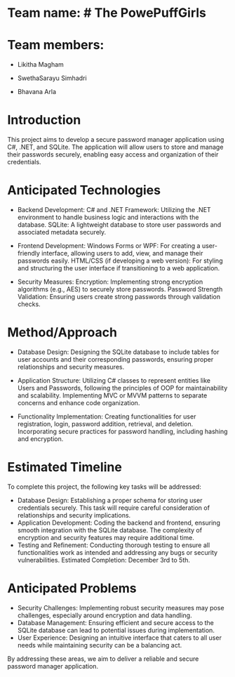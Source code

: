 # Team name: # The PowePuffGirls

# Team members:

* Likitha Magham

* SwethaSarayu Simhadri

* Bhavana Arla

# Introduction

This project aims to develop a secure password manager application using C#, .NET, and SQLite. The application will allow users to store and manage their passwords securely, enabling easy access and organization of their credentials.


# Anticipated Technologies

* Backend Development:
C# and .NET Framework: Utilizing the .NET environment to handle business logic and interactions with the database.
SQLite: A lightweight database to store user passwords and associated metadata securely.

* Frontend Development:
Windows Forms or WPF: For creating a user-friendly interface, allowing users to add, view, and manage their passwords easily.
HTML/CSS (if developing a web version): For styling and structuring the user interface if transitioning to a web application.

* Security Measures:
Encryption: Implementing strong encryption algorithms (e.g., AES) to securely store passwords.
Password Strength Validation: Ensuring users create strong passwords through validation checks.

# Method/Approach

* Database Design:
Designing the SQLite database to include tables for user accounts and their corresponding passwords, ensuring proper relationships and security measures.

* Application Structure:
Utilizing C# classes to represent entities like Users and Passwords, following the principles of OOP for maintainability and scalability.
Implementing MVC or MVVM patterns to separate concerns and enhance code organization.

* Functionality Implementation:
Creating functionalities for user registration, login, password addition, retrieval, and deletion.
Incorporating secure practices for password handling, including hashing and encryption.

# Estimated Timeline
To complete this project, the following key tasks will be addressed:

* Database Design: 
Establishing a proper schema for storing user credentials securely. This task will require careful consideration of relationships and security implications.
* Application Development: 
Coding the backend and frontend, ensuring smooth integration with the SQLite database. The complexity of encryption and security features may require additional time.
* Testing and Refinement: 
Conducting thorough testing to ensure all functionalities work as intended and addressing any bugs or security vulnerabilities.
Estimated Completion: December 3rd to 5th.

# Anticipated Problems
* Security Challenges: Implementing robust security measures may pose challenges, especially around encryption and data handling.
* Database Management: Ensuring efficient and secure access to the SQLite database can lead to potential issues during implementation.
* User Experience: Designing an intuitive interface that caters to all user needs while maintaining security can be a balancing act.

By addressing these areas, we aim to deliver a reliable and secure password manager application.

